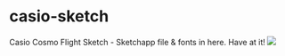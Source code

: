 # casio-sketch
Casio Cosmo Flight Sketch - Sketchapp file & fonts in here. Have at it!
![](https://raw.githubusercontent.com/dolleebhatia/casio-sketch/master/CasioVectorSketch.png)
